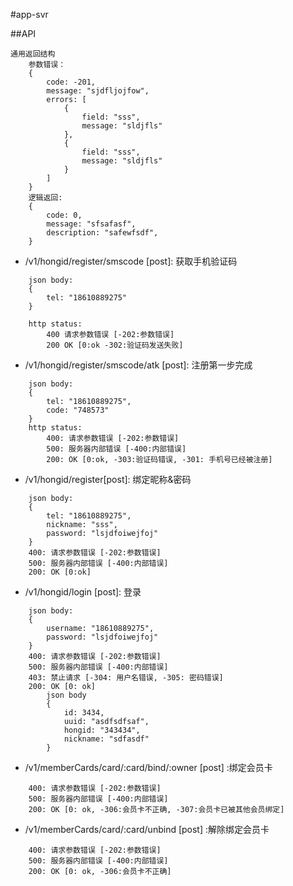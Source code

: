 #app-svr

##API
```
通用返回结构
    参数错误：
    {
        code: -201,
        message: "sjdfljojfow",
        errors: [
            {
                field: "sss",
                message: "sldjfls"
            },
            {
                field: "sss",
                message: "sldjfls"
            }
        ]
    }
    逻辑返回:
    {
        code: 0,
        message: "sfsafasf",
        description: "safewfsdf",
    }
```
* /v1/hongid/register/smscode [post]: 获取手机验证码
```
    json body:
    {
        tel: "18610889275"
    }

    http status:
        400 请求参数错误 [-202:参数错误]
        200 OK [0:ok -302:验证码发送失败]
```
* /v1/hongid/register/smscode/atk [post]: 注册第一步完成
```
    json body:
    {
        tel: "18610889275",
        code: "748573"
    }
    http status:
        400: 请求参数错误 [-202:参数错误]
        500: 服务器内部错误 [-400:内部错误]
        200: OK [0:ok, -303:验证码错误, -301: 手机号已经被注册]
```
* /v1/hongid/register[post]: 绑定昵称&密码
```
    json body:
    {
        tel: "18610889275",
        nickname: "sss",
        password: "lsjdfoiwejfoj"
    }
    400: 请求参数错误 [-202:参数错误]
    500: 服务器内部错误 [-400:内部错误]
    200: OK [0:ok]
```
* /v1/hongid/login [post]: 登录
```
    json body:
    {
        username: "18610889275",
        password: "lsjdfoiwejfoj"
    }
    400: 请求参数错误 [-202:参数错误]
    500: 服务器内部错误 [-400:内部错误]
    403: 禁止请求 [-304: 用户名错误, -305: 密码错误]
    200: OK [0: ok]
        json body
        {
            id: 3434,
            uuid: "asdfsdfsaf",
            hongid: "343434",
            nickname: "sdfasdf"
        }
```
* /v1/memberCards/card/:card/bind/:owner [post] :绑定会员卡
```
    400: 请求参数错误 [-202:参数错误]
    500: 服务器内部错误 [-400:内部错误]
    200: OK [0: ok, -306:会员卡不正确, -307:会员卡已被其他会员绑定]
```
* /v1/memberCards/card/:card/unbind [post] :解除绑定会员卡
```
    400: 请求参数错误 [-202:参数错误]
    500: 服务器内部错误 [-400:内部错误]
    200: OK [0: ok, -306:会员卡不正确]
```